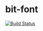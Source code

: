 # bit-font

[![Build Status](https://travis-ci.org/4afS/bit-font.svg?branch=master)](https://travis-ci.org/4afS/bit-font)
